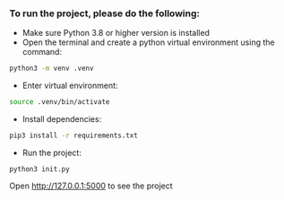 ### To run the project, please do the following:
- Make sure Python 3.8 or higher version is installed
- Open the terminal and create a python virtual environment using the command:
```bash
python3 -m venv .venv
```
- Enter virtual environment:
```bash
source .venv/bin/activate
```
- Install dependencies:
```bash
pip3 install -r requirements.txt 
```
- Run the project:
```
python3 init.py
```

Open http://127.0.0.1:5000 to see the project